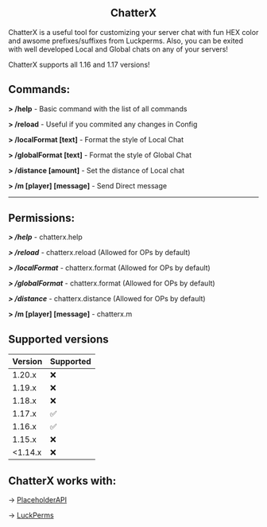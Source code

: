 ## <center>**ChatterX**</center>
ChatterX is a useful tool for customizing your server chat with fun HEX color and awsome prefixes/suffixes from Luckperms. Also, you can be exited with well developed Local and Global chats on any of your servers!

ChatterX supports all 1.16 and 1.17 versions!


## **Commands:**
**> /help** - Basic command with the list of all commands

**> /reload** - Useful if you commited any changes in Config

**> /localFormat [text]** - Format the style of Local Chat

**> /globalFormat [text]** - Format the style of Global Chat

**> /distance [amount]** - Set the distance of Local chat

**> /m [player] [message]** - Send Direct message

-----------------------
## **Permissions:**
***> /help*** - chatterx.help

***> /reload*** - chatterx.reload (Allowed for OPs by default)

***> /localFormat*** - chatterx.format (Allowed for OPs by default)

***> /globalFormat*** - chatterx.format (Allowed for OPs by default)

***> /distance*** - chatterx.distance (Allowed for OPs by default)

**> /m [player] [message]** - chatterx.m


## Supported versions
| Version | Supported          |
| ------- | ------------------ |
| 1.20.x  | :x:                |
| 1.19.x  | :x:                |
| 1.18.x  | :x:                |
| 1.17.x  | :white_check_mark: |
| 1.16.x  | :white_check_mark: |
| 1.15.x  | :x:                |
| <1.14.x | :x:                |

## **ChatterX works with**:
-> [PlaceholderAPI](https://www.spigotmc.org/resources/placeholderapi.6245/)

-> [LuckPerms](https://www.spigotmc.org/resources/luckperms.28140/)
